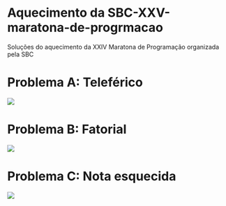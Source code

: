 # Aquecimento da SBC-XXV-maratona-de-progrmacao
Soluções do aquecimento da XXIV Maratona de Programação organizada pela SBC

# Problema A: Teleférico

<img src="SBC-XXV-maratona-de-progrmacao/doc/aquecimento/A.png" >

# Problema B: Fatorial

<img src="SBC-XXV-maratona-de-progrmacao/doc/aquecimento/B.png" >

# Problema C: Nota esquecida

<img src="SBC-XXV-maratona-de-progrmacao/doc/aquecimento/C.png" >
